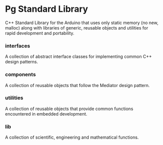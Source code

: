 # Pg Standard Library

C++ Standard Library for the Arduino that uses only static memory (no new, malloc) along with libraries of generic, reusable objects and utilities for rapid development and portability.

### interfaces 

A collection of abstract interface classes for implementing common C++ design patterns.

### components

A collection of reusable objects that follow the Mediator design pattern.

### utilities

A collection of reusable objects that provide common functions encountered in embedded development.

### lib

A collection of scientific, engineering and mathematical functions. 

